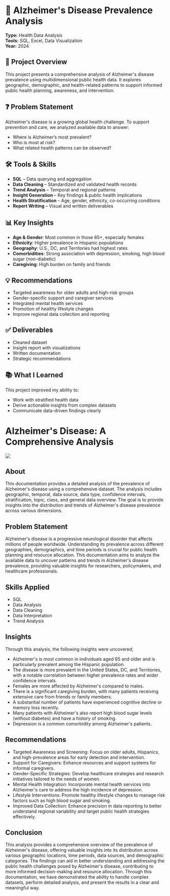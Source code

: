 # 🧠 Alzheimer's Disease Prevalence Analysis

**Type:** Health Data Analysis  
**Tools:** SQL, Excel, Data Visualization  
**Year:** 2024

## 📌 Project Overview
This project presents a comprehensive analysis of Alzheimer's disease prevalence using multidimensional public health data. It explores geographic, demographic, and health-related patterns to support informed public health planning, awareness, and intervention.

## ❓ Problem Statement
Alzheimer's disease is a growing global health challenge. To support prevention and care, we analyzed available data to answer:

- Where is Alzheimer’s most prevalent?
- Who is most at risk?
- What related health patterns can be observed?

## 🛠️ Tools & Skills
- **SQL** – Data querying and aggregation  
- **Data Cleaning** – Standardized and validated health records  
- **Trend Analysis** – Temporal and regional patterns  
- **Insight Generation** – Key findings & public health implications  
- **Health Stratification** – Age, gender, ethnicity, co-occurring conditions  
- **Report Writing** – Visual and written deliverables

## 📊 Key Insights
- **Age & Gender**: Most common in those 65+, especially females  
- **Ethnicity**: Higher prevalence in Hispanic populations  
- **Geography**: U.S., DC, and Territories had highest rates  
- **Comorbidities**: Strong association with depression, smoking, high blood sugar (non-diabetic)  
- **Caregiving**: High burden on family and friends

## 💡 Recommendations
- Targeted awareness for older adults and high-risk groups  
- Gender-specific support and caregiver services  
- Integrated mental health services  
- Promotion of healthy lifestyle changes  
- Improve regional data collection and reporting

## ✅ Deliverables
- Cleaned dataset  
- Insight report with visualizations  
- Written documentation  
- Strategic recommendations  

## 📚 What I Learned
This project improved my ability to:
- Work with stratified health data  
- Derive actionable insights from complex datasets  
- Communicate data-driven findings clearly  




# Alzheimer's Disease: A Comprehensive Analysis


![](image_back.jpg)

## About
This documentation provides a detailed analysis of the prevalence of Alzheimer's disease using a comprehensive dataset. The analysis includes geographic, temporal, data source, data type, confidence intervals, stratification, topic, class, and general data overview. The goal is to provide insights into the distribution and trends of Alzheimer's disease prevalence across various dimensions.

## Problem Statement
Alzheimer's disease is a progressive neurological disorder that affects millions of people worldwide. Understanding its prevalence across different geographies, demographics, and time periods is crucial for public health planning and resource allocation. This documentation aims to analyze the available data to uncover patterns and trends in Alzheimer's disease prevalence, providing valuable insights for researchers, policymakers, and healthcare professionals.

## Skills Applied
- SQL
- Data Analysis
- Data Cleaning
- Data Interpretation
- Trend Analysis

## Insights
Through this analysis, the following insights were uncovered;
- Alzheimer's is most common in individuals aged 65 and older and is particularly prevalent among the Hispanic population.
- The disease is more prevalent in the United States, DC, and Territories, with a notable correlation between higher prevalence rates and wider confidence intervals.
- Females are more affected by Alzheimer's compared to males.
- There is a significant caregiving burden, with many patients receiving extensive care from friends or family members.
- A substantial number of patients have experienced cognitive decline or memory loss recently.
- Many patients with Alzheimer's also report high blood sugar levels (without diabetes) and have a history of smoking.
- Depression is a common comorbidity among Alzheimer's patients.

## Recommendations
- Targeted Awareness and Screening: Focus on older adults, Hispanics, and high-prevalence areas for early detection and intervention.
- Support for Caregivers: Enhance resources and support systems for informal caregivers.
- Gender-Specific Strategies: Develop healthcare strategies and research initiatives tailored to the needs of women.
- Mental Health Integration: Incorporate mental health services into Alzheimer's care to address the high incidence of depression.
- Lifestyle Interventions: Promote healthy lifestyle changes to manage risk factors such as high blood sugar and smoking.
- Improved Data Collection: Enhance precision in data reporting to better understand regional variability and target public health strategies effectively.




## Conclusion
This analysis provides a comprehensive overview of the prevalence of Alzheimer's disease, offering valuable insights into its distribution across various geographic locations, time periods, data sources, and demographic categories. The findings can aid in better understanding and addressing the public health challenges posed by Alzheimer's disease, contributing to more informed decision-making and resource allocation. Through this documentation, we have demonstrated the ability to handle complex datasets, perform detailed analysis, and present the results in a clear and meaningful way.
